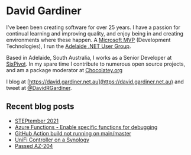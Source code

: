 # David Gardiner

I've been been creating software for over 25 years. I have a passion for continual learning and improving quality, and enjoy being in and creating environments where these happen. A [Microsoft MVP](https://mvp.microsoft.com/en-us/PublicProfile/5001655) (Development Technologies), I run the [Adelaide .NET User Group](https://www.adnug.net).

Based in Adelaide, South Australia, I works as a Senior Developer at [SixPivot](https://www.sixpivot.com.au). In my spare time I contribute to numerous open source projects, and am a package moderator at [Chocolatey.org](https://chocolatey.org)

I blog at [https://david.gardiner.net.au](https://david.gardiner.net.au) and tweet at [@DavidRGardiner](https://twitter.com/DavidRGardiner).

## Recent blog posts

<!--START_SECTION:posts-->
* [STEPtember 2021](https:&#x2F;&#x2F;david.gardiner.net.au&#x2F;2021&#x2F;09&#x2F;steptember.html)
* [Azure Functions - Enable specific functions for debugging](https:&#x2F;&#x2F;david.gardiner.net.au&#x2F;2021&#x2F;08&#x2F;azure-functions-specific-functions.html)
* [GitHub Action build not running on main&#x2F;master](https:&#x2F;&#x2F;david.gardiner.net.au&#x2F;2021&#x2F;07&#x2F;github-actions-not-running.html)
* [UniFi Controller on a Synology](https:&#x2F;&#x2F;david.gardiner.net.au&#x2F;2021&#x2F;07&#x2F;synology-unifi.html)
* [Passed AZ-204](https:&#x2F;&#x2F;david.gardiner.net.au&#x2F;2021&#x2F;07&#x2F;passed-az-204.html)
<!--END_SECTION:posts-->